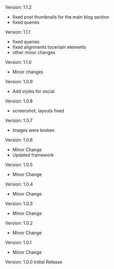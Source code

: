 Version: 1.1.2
- fixed post thumbnails for the main blog section
- fixed queries

Version: 1.1.1
- fixed queries
- fixed alignments tocertain elements
- other minor changes

Version: 1.1.0
- Minor changes

Version: 1.0.9
- Add styles for social

Version: 1.0.8
- screenshot, layouts fixed

Version: 1.0.7
- Images were broken 

Version: 1.0.6
- Minor Change
- Updated framework

Version: 1.0.5
- Minor Change

Version: 1.0.4
- Minor Change

Version: 1.0.3
- Minor Change

Version: 1.0.2
- Minor Change

Version: 1.0.1
- Minor Change

Version: 1.0.0
Initial Release